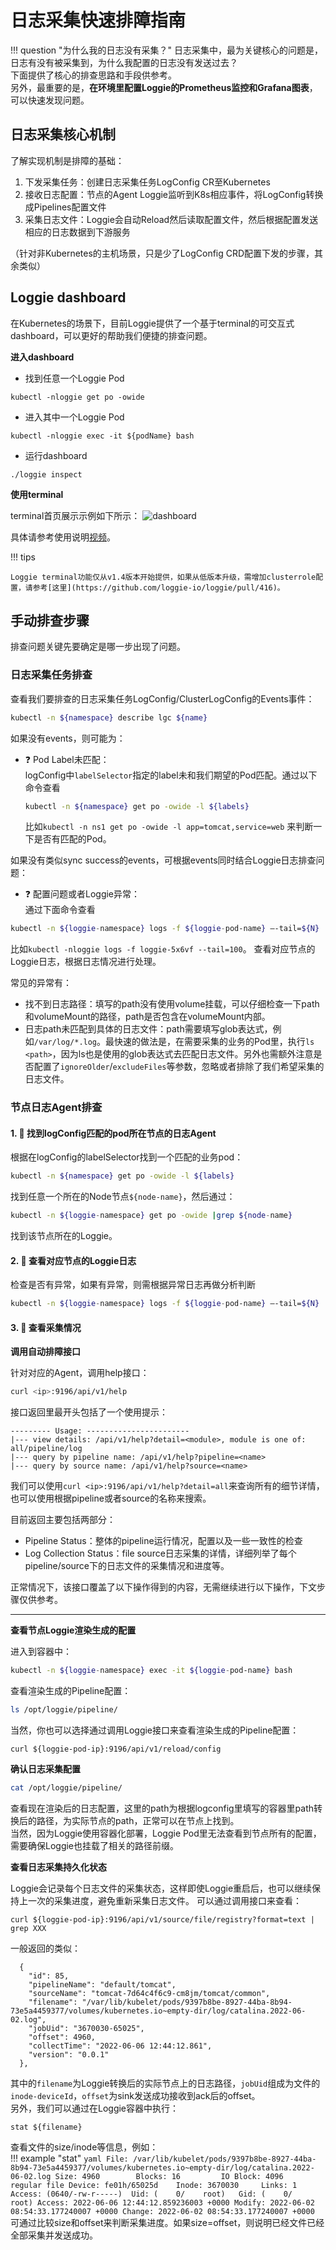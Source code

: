 # 日志采集快速排障指南

!!! question  "为什么我的日志没有采集？"
    日志采集中，最为关键核心的问题是，日志有没有被采集到，为什么我配置的日志没有发送过去？  
    下面提供了核心的排查思路和手段供参考。  
    另外，最重要的是，**在环境里配置Loggie的Prometheus监控和Grafana图表**，可以快速发现问题。


## 日志采集核心机制

了解实现机制是排障的基础：

1. 下发采集任务：创建日志采集任务LogConfig CR至Kubernetes
2. 接收日志配置：节点的Agent Loggie监听到K8s相应事件，将LogConfig转换成Pipelines配置文件
3. 采集日志文件：Loggie会自动Reload然后读取配置文件，然后根据配置发送相应的日志数据到下游服务

（针对非Kubernetes的主机场景，只是少了LogConfig CRD配置下发的步骤，其余类似）

## Loggie dashboard
在Kubernetes的场景下，目前Loggie提供了一个基于terminal的可交互式dashboard，可以更好的帮助我们便捷的排查问题。

**进入dashboard**

- 找到任意一个Loggie Pod
```
kubectl -nloggie get po -owide
```

- 进入其中一个Loggie Pod
```
kubectl -nloggie exec -it ${podName} bash
```

- 运行dashboard
```
./loggie inspect
```

**使用terminal**

terminal首页展示示例如下所示：
![dashboard](img/loggie-dashboard.png)

具体请参考使用说明[视频](https://www.bilibili.com/video/BV1oK411R79b)。


!!! tips

    Loggie terminal功能仅从v1.4版本开始提供，如果从低版本升级，需增加clusterrole配置，请参考[这里](https://github.com/loggie-io/loggie/pull/416)。

## 手动排查步骤

排查问题关键先要确定是哪一步出现了问题。

### 日志采集任务排查
查看我们要排查的日志采集任务LogConfig/ClusterLogConfig的Events事件：

```bash
kubectl -n ${namespace} describe lgc ${name}
```

如果没有events，则可能为：

- :question: Pod Label未匹配：  
  logConfig中`labelSelector`指定的label未和我们期望的Pod匹配。通过以下命令查看
  ```bash
  kubectl -n ${namespace} get po -owide -l ${labels}
  ```
  比如`kubectl -n ns1 get po -owide -l app=tomcat,service=web`
  来判断一下是否有匹配的Pod。

如果没有类似sync success的events，可根据events同时结合Loggie日志排查问题：

- :question: 配置问题或者Loggie异常：  
通过下面命令查看
```bash
kubectl -n ${loggie-namespace} logs -f ${loggie-pod-name} —-tail=${N}
```
比如`kubectl -nloggie logs -f loggie-5x6vf --tail=100`。
查看对应节点的Loggie日志，根据日志情况进行处理。  

常见的异常有：

- 找不到日志路径：填写的path没有使用volume挂载，可以仔细检查一下path和volumeMount的路径，path是否包含在volumeMount内部。  
- 日志path未匹配到具体的日志文件：path需要填写glob表达式，例如`/var/log/*.log`。最快速的做法是，在需要采集的业务的Pod里，执行`ls <path>`，因为ls也是使用的glob表达式去匹配日志文件。另外也需额外注意是否配置了`ignoreOlder`/`excludeFiles`等参数，忽略或者排除了我们希望采集的日志文件。

### 节点日志Agent排查

#### 1. :mag_right: 找到logConfig匹配的pod所在节点的日志Agent

根据在logConfig的labelSelector找到一个匹配的业务pod：
```bash
kubectl -n ${namespace} get po -owide -l ${labels}
```
找到任意一个所在的Node节点`${node-name}`，然后通过：
```bash
kubectl -n ${loggie-namespace} get po -owide |grep ${node-name}
```
找到该节点所在的Loggie。

#### 2. :mag_right: 查看对应节点的Loggie日志

检查是否有异常，如果有异常，则需根据异常日志再做分析判断
```bash
kubectl -n ${loggie-namespace} logs -f ${loggie-pod-name} —-tail=${N}
```

#### 3. :mag_right: 查看采集情况

**调用自动排障接口**

针对对应的Agent，调用help接口：
```bash
curl <ip>:9196/api/v1/help
```

接口返回里最开头包括了一个使用提示：
```
--------- Usage: -----------------------
|--- view details: /api/v1/help?detail=<module>, module is one of: all/pipeline/log
|--- query by pipeline name: /api/v1/help?pipeline=<name>
|--- query by source name: /api/v1/help?source=<name>
```
我们可以使用`curl <ip>:9196/api/v1/help?detail=all`来查询所有的细节详情，也可以使用根据pipeline或者source的名称来搜索。

目前返回主要包括两部分：

- Pipeline Status：整体的pipeline运行情况，配置以及一些一致性的检查
- Log Collection Status：file source日志采集的详情，详细列举了每个pipeline/source下的日志文件的采集情况和进度等。

正常情况下，该接口覆盖了以下操作得到的内容，无需继续进行以下操作，下文步骤仅供参考。

---

**查看节点Loggie渲染生成的配置**

进入到容器中：
```bash
kubectl -n ${loggie-namespace} exec -it ${loggie-pod-name} bash
```
查看渲染生成的Pipeline配置：
```bash
ls /opt/loggie/pipeline/
```
当然，你也可以选择通过调用Loggie接口来查看渲染生成的Pipeline配置：
```
curl ${loggie-pod-ip}:9196/api/v1/reload/config
```

**确认日志采集配置**

```bash
cat /opt/loggie/pipeline/
```
查看现在渲染后的日志配置，这里的path为根据logconfig里填写的容器里path转换后的路径，为实际节点的path，正常可以在节点上找到。  
当然，因为Loggie使用容器化部署，Loggie Pod里无法查看到节点所有的配置，需要确保Loggie也挂载了相关的路径前缀。


**查看日志采集持久化状态**

Loggie会记录每个日志文件的采集状态，这样即使Loggie重启后，也可以继续保持上一次的采集进度，避免重新采集日志文件。
可以通过调用接口来查看：
```
curl ${loggie-pod-ip}:9196/api/v1/source/file/registry?format=text | grep XXX
```
一般返回的类似：
```
  {
    "id": 85,
    "pipelineName": "default/tomcat",
    "sourceName": "tomcat-7d64c4f6c9-cm8jm/tomcat/common",
    "filename": "/var/lib/kubelet/pods/9397b8be-8927-44ba-8b94-73e5a4459377/volumes/kubernetes.io~empty-dir/log/catalina.2022-06-02.log",
    "jobUid": "3670030-65025",
    "offset": 4960,
    "collectTime": "2022-06-06 12:44:12.861",
    "version": "0.0.1"
  },
```
其中的`filename`为Loggie转换后的实际节点上的日志路径，`jobUid`组成为文件的`inode-deviceId`，`offset`为sink发送成功接收到ack后的offset。  
另外，我们可以通过在Loggie容器中执行：
```
stat ${filename}
```
查看文件的size/inode等信息，例如：  
!!! example  "stat"
    ```yaml
      File: /var/lib/kubelet/pods/9397b8be-8927-44ba-8b94-73e5a4459377/volumes/kubernetes.io~empty-dir/log/catalina.2022-06-02.log
      Size: 4960      	Blocks: 16         IO Block: 4096   regular file
    Device: fe01h/65025d	Inode: 3670030     Links: 1
    Access: (0640/-rw-r-----)  Uid: (    0/    root)   Gid: (    0/    root)
    Access: 2022-06-06 12:44:12.859236003 +0000
    Modify: 2022-06-02 08:54:33.177240007 +0000
    Change: 2022-06-02 08:54:33.177240007 +0000
    ```
可通过比较size和offset来判断采集进度。如果size=offset，则说明已经文件已经全部采集并发送成功。
